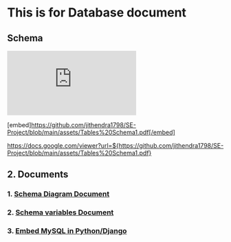# This is for Database document
## Schema
![Schema diagram](https://github.com/jithendra1798/SE-Project/blob/main/assets/Tables%20Schema1.pdf)


[embed]https://github.com/jithendra1798/SE-Project/blob/main/assets/Tables%20Schema1.pdf[/embed]

https://docs.google.com/viewer?url=${https://github.com/jithendra1798/SE-Project/blob/main/assets/Tables%20Schema1.pdf}
## 2. Documents
### 1. [Schema Diagram Document](https://docs.google.com/document/d/1f0tBZoOreObHvXWhmM2hPPdkngzHdIXYdW9x57JuSEk/edit)
### 2. [Schema variables Document](https://docs.google.com/document/d/1xRhhgMQ8qZG436_hzpF3xj-nXgE0rf1wI6bEavzY5KE/edit)
### 3. [Embed MySQL in Python/Django](https://www.tutorialspoint.com/python_data_access/python_mysql_introduction.htm)
